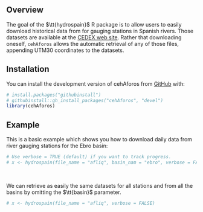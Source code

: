 
<!-- README.md is generated from README.Rmd. Please edit that file -->

## Overview

<!-- badges: start -->
<!-- badges: end -->

The goal of the $\tt{hydrospain}$ R package is to allow users to easily
download historical data from for gauging stations in Spanish rivers.
Those datasets are available at the [CEDEX web
site](https://ceh.cedex.es/anuarioaforos/demarcaciones.asp). Rather that
downloading oneself, $\texttt{cehAforos}$ allows the automatic retrieval
of any of those files, appending UTM30 coordinates to the datasets.

## Installation

You can install the development version of cehAforos from
[GitHub](https://github.com/) with:

``` r
# install.packages("githubinstall")
# githubinstall::gh_install_packages("cehAforos", "devel")
library(cehAforos)
```

## Example

This is a basic example which shows you how to download daily data from
river gauging stations for the Ebro basin:

``` r
# Use verbose = TRUE (default) if you want to track progress.
# x <- hydrospain(file_name = "afliq", basin_nam = "ebro", verbose = FALSE)
```

<br>

We can retrieve as easily the same datasets for all stations and from
all the basins by omitting the $\tt{basin}$ parameter.

``` r
# x <- hydrospain(file_name = "afliq", verbose = FALSE)
```
